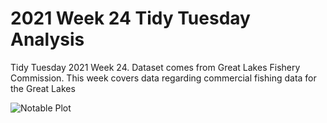 # 2021 Week 24 Tidy Tuesday Analysis

Tidy Tuesday 2021 Week 24. Dataset comes from Great Lakes Fishery Commission. This week covers data regarding commercial fishing data for the Great Lakes

![Notable Plot](https://github.com/Tgordon523/tidy_tuesdays/blob/main/06-08-2021/plots/survivor_decline.png)
